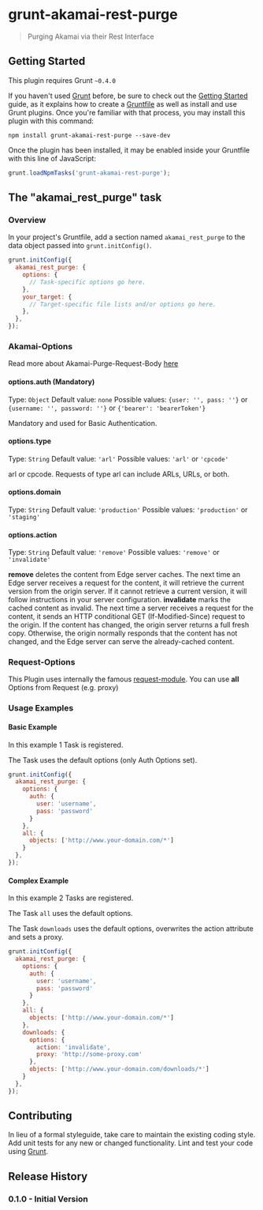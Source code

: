 # grunt-akamai-rest-purge

> Purging Akamai via their Rest Interface

## Getting Started
This plugin requires Grunt `~0.4.0`

If you haven't used [Grunt](http://gruntjs.com/) before, be sure to check out the [Getting Started](http://gruntjs.com/getting-started) guide, as it explains how to create a [Gruntfile](http://gruntjs.com/sample-gruntfile) as well as install and use Grunt plugins. Once you're familiar with that process, you may install this plugin with this command:

```shell
npm install grunt-akamai-rest-purge --save-dev
```

Once the plugin has been installed, it may be enabled inside your Gruntfile with this line of JavaScript:

```js
grunt.loadNpmTasks('grunt-akamai-rest-purge');
```

## The "akamai_rest_purge" task

### Overview
In your project's Gruntfile, add a section named `akamai_rest_purge` to the data object passed into `grunt.initConfig()`.

```js
grunt.initConfig({
  akamai_rest_purge: {
    options: {
      // Task-specific options go here.
    },
    your_target: {
      // Target-specific file lists and/or options go here.
    },
  },
});
```

### Akamai-Options

Read more about Akamai-Purge-Request-Body [here](https://api.ccu.akamai.com/ccu/v2/docs/index.html#section_PurgeRequest)

#### options.auth (Mandatory)
Type: `Object`
Default value: `none`
Possible values: `{user: '', pass: ''}` or `{username: '', password: ''}` or `{'bearer': 'bearerToken'}`

Mandatory and used for Basic Authentication.

#### options.type
Type: `String`
Default value: `'arl'`
Possible values: `'arl'` or `'cpcode'`

arl or cpcode. Requests of type arl can include ARLs, URLs, or both.

#### options.domain
Type: `String`
Default value: `'production'`
Possible values: `'production'` or `'staging'`

#### options.action
Type: `String`
Default value: `'remove'`
Possible values: `'remove'` or `'invalidate'`

__remove__ deletes the content from Edge server caches. The next time an Edge server receives a request for the content, it will retrieve the current version from the origin server. If it cannot retrieve a current version, it will follow instructions in your server configuration. __invalidate__ marks the cached content as invalid. The next time a server receives a request for the content, it sends an HTTP conditional GET (If-Modified-Since) request to the origin. If the content has changed, the origin server returns a full fresh copy. Otherwise, the origin normally responds that the content has not changed, and the Edge server can serve the already-cached content.

### Request-Options

This Plugin uses internally the famous [request-module](https://npmjs.org/package/request). You can use __all__ Options from Request (e.g. proxy)

### Usage Examples

#### Basic Example

In this example 1 Task is registered.

The Task uses the default options (only Auth Options set).

```js
grunt.initConfig({
  akamai_rest_purge: {
    options: {
      auth: {
        user: 'username',
        pass: 'password'
      }
    },
    all: {
      objects: ['http://www.your-domain.com/*']
    }
  },
});
```

#### Complex Example

In this example 2 Tasks are registered.

The Task `all` uses the default options.

The Task `downloads` uses the default options, overwrites the action attribute and sets a proxy.

```js
grunt.initConfig({
  akamai_rest_purge: {
    options: {
      auth: {
        user: 'username',
        pass: 'password'
      }
    },
    all: {
      objects: ['http://www.your-domain.com/*']
    },
    downloads: {
      options: {
        action: 'invalidate',
        proxy: 'http://some-proxy.com'
      },
      objects: ['http://www.your-domain.com/downloads/*']
    }
  },
});
```

## Contributing
In lieu of a formal styleguide, take care to maintain the existing coding style. Add unit tests for any new or changed functionality. Lint and test your code using [Grunt](http://gruntjs.com/).

## Release History

### 0.1.0 - Initial Version
